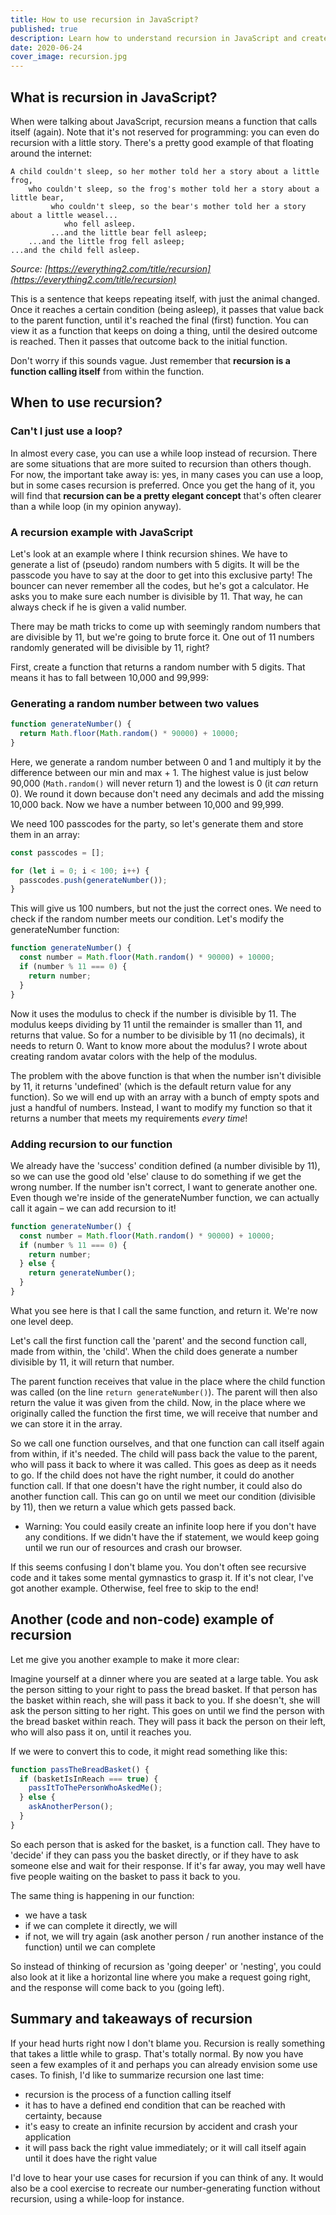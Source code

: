 ```yaml
---
title: How to use recursion in JavaScript?
published: true
description: Learn how to understand recursion in JavaScript and create your own recursive functions.
date: 2020-06-24
cover_image: recursion.jpg
---
```


## What is recursion in JavaScript?

When were talking about JavaScript, recursion means a function that calls itself (again). Note that it's not reserved for programming: you can even do recursion with a little story. There's a pretty good example of that floating around the internet:

```
A child couldn't sleep, so her mother told her a story about a little frog,
    who couldn't sleep, so the frog's mother told her a story about a little bear,
         who couldn't sleep, so the bear's mother told her a story about a little weasel...
            who fell asleep.
         ...and the little bear fell asleep;
    ...and the little frog fell asleep;
...and the child fell asleep.
```

_Source: [https://everything2.com/title/recursion](https://everything2.com/title/recursion)_

This is a sentence that keeps repeating itself, with just the animal changed. Once it reaches a certain condition (being asleep), it passes that value back to the parent function, until it's reached the final (first) function. You can view it as a function that keeps on doing a thing, until the desired outcome is reached. Then it passes that outcome back to the initial function.

Don't worry if this sounds vague. Just remember that **recursion is a function calling itself** from within the function.

## When to use recursion?

### Can't I just use a loop?

In almost every case, you can use a while loop instead of recursion. There are some situations that are more suited to recursion than others though. For now, the important take away is: yes, in many cases you can use a loop, but in some cases recursion is preferred. Once you get the hang of it, you will find that **recursion can be a pretty elegant concept** that's often clearer than a while loop (in my opinion anyway).

### A recursion example with JavaScript

Let's look at an example where I think recursion shines. We have to generate a list of (pseudo) random numbers with 5 digits. It will be the passcode you have to say at the door to get into this exclusive party! The bouncer can never remember all the codes, but he's got a calculator. He asks you to make sure each number is divisible by 11. That way, he can always check if he is given a valid number.

There may be math tricks to come up with seemingly random numbers that are divisible by 11, but we're going to brute force it. One out of 11 numbers randomly generated will be divisible by 11, right?

First, create a function that returns a random number with 5 digits. That means it has to fall between 10,000 and 99,999:

### Generating a random number between two values

```jsx
function generateNumber() {
  return Math.floor(Math.random() * 90000) + 10000;
}
```

Here, we generate a random number between 0 and 1 and multiply it by the difference between our min and max + 1. The highest value is just below 90,000 (`Math.random()` will never return 1) and the lowest is 0 (it _can_ return 0). We round it down because don't need any decimals and add the missing 10,000 back. Now we have a number between 10,000 and 99,999.

We need 100 passcodes for the party, so let's generate them and store them in an array:

```jsx
const passcodes = [];

for (let i = 0; i < 100; i++) {
  passcodes.push(generateNumber());
}
```

This will give us 100 numbers, but not the just the correct ones. We need to check if the random number meets our condition. Let's modify the generateNumber function:

```jsx
function generateNumber() {
  const number = Math.floor(Math.random() * 90000) + 10000;
  if (number % 11 === 0) {
    return number;
  }
}
```

Now it uses the modulus to check if the number is divisible by 11. The modulus keeps dividing by 11 until the remainder is smaller than 11, and returns that value. So for a number to be divisible by 11 (no decimals), it needs to return 0. Want to know more about the modulus? I wrote about creating random avatar colors with the help of the modulus.

The problem with the above function is that when the number isn't divisible by 11, it returns 'undefined' (which is the default return value for any function). So we will end up with an array with a bunch of empty spots and just a handful of numbers. Instead, I want to modify my function so that it returns a number that meets my requirements _every time_!

### Adding recursion to our function

We already have the 'success' condition defined (a number divisible by 11), so we can use the good old 'else' clause to do something if we get the wrong number. If the number isn't correct, I want to generate another one. Even though we're inside of the generateNumber function, we can actually call it again – we can add recursion to it!

```jsx
function generateNumber() {
  const number = Math.floor(Math.random() * 90000) + 10000;
  if (number % 11 === 0) {
    return number;
  } else {
    return generateNumber();
  }
}
```

What you see here is that I call the same function, and return it. We're now one level deep.

Let's call the first function call the 'parent' and the second function call, made from within, the 'child'. When the child does generate a number divisible by 11, it will return that number.

The parent function receives that value in the place where the child function was called (on the line `return generateNumber()`). The parent will then also return the value it was given from the child. Now, in the place where we originally called the function the first time, we will receive that number and we can store it in the array.

So we call one function ourselves, and that one function can call itself again from within, if it's needed. The child will pass back the value to the parent, who will pass it back to where it was called. This goes as deep as it needs to go. If the child does not have the right number, it could do another function call. If that one doesn't have the right number, it could also do another function call. This can go on until we meet our condition (divisible by 11), then we return a value which gets passed back.

- Warning: You could easily create an infinite loop here if you don't have any conditions. If we didn't have the if statement, we would keep going until we run our of resources and crash our browser.

If this seems confusing I don't blame you. You don't often see recursive code and it takes some mental gymnastics to grasp it. If it's not clear, I've got another example. Otherwise, feel free to skip to the end!

## Another (code and non-code) example of recursion

Let me give you another example to make it more clear:

Imagine yourself at a dinner where you are seated at a large table. You ask the person sitting to your right to pass the bread basket. If that person has the basket within reach, she will pass it back to you. If she doesn't, she will ask the person sitting to her right. This goes on until we find the person with the bread basket within reach. They will pass it back the person on their left, who will also pass it on, until it reaches you.

If we were to convert this to code, it might read something like this:

```jsx
function passTheBreadBasket() {
  if (basketIsInReach === true) {
    passItToThePersonWhoAskedMe();
  } else {
    askAnotherPerson();
  }
}
```

So each person that is asked for the basket, is a function call. They have to 'decide' if they can pass you the basket directly, or if they have to ask someone else and wait for their response. If it's far away, you may well have five people waiting on the basket to pass it back to you.

The same thing is happening in our function:

- we have a task
- if we can complete it directly, we will
- if not, we will try again (ask another person / run another instance of the function) until we can complete

So instead of thinking of recursion as 'going deeper' or 'nesting', you could also look at it like a horizontal line where you make a request going right, and the response will come back to you (going left).

## Summary and takeaways of recursion

If your head hurts right now I don't blame you. Recursion is really something that takes a little while to grasp. That's totally normal. By now you have seen a few examples of it and perhaps you can already envision some use cases. To finish, I'd like to summarize recursion one last time:

- recursion is the process of a function calling itself
- it has to have a defined end condition that can be reached with certainty, because
- it's easy to create an infinite recursion by accident and crash your application
- it will pass back the right value immediately; or it will call itself again until it does have the right value

I'd love to hear your use cases for recursion if you can think of any. It would also be a cool exercise to recreate our number-generating function without recursion, using a while-loop for instance.
